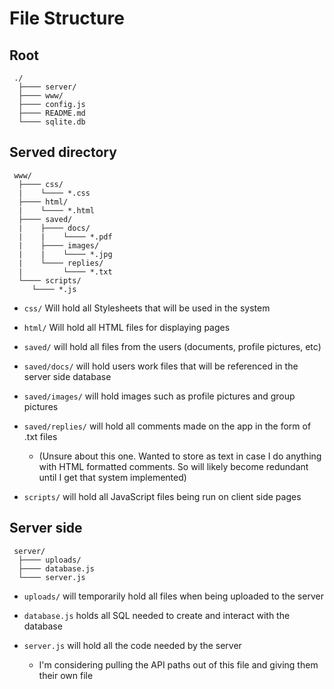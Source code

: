 # File Structure

## Root

```
 ./
  ├──── server/
  ├──── www/
  ├──── config.js
  ├──── README.md
  └──── sqlite.db
```

## Served directory

```
 www/
  ├──── css/
  |    └──── *.css
  ├──── html/
  |    └──── *.html
  ├──── saved/
  |    ├──── docs/
  |    |    └──── *.pdf
  |    ├──── images/
  |    |    └──── *.jpg
  |    └──── replies/
  |         └──── *.txt
  └──── scripts/
     └──── *.js
```

- `css/` Will hold all Stylesheets that will be used in the system

- `html/` Will hold all HTML files for displaying pages

- `saved/` will hold all files from the users (documents, profile pictures, etc)

- `saved/docs/` will hold users work files that will be referenced in the server side database

- `saved/images/` will hold images such as profile pictures and group pictures

- `saved/replies/` will hold all comments made on the app in the form of .txt files
  - (Unsure about this one. Wanted to store as text in case I do anything with HTML formatted comments. So will likely become redundant until I get that system implemented)


- `scripts/` will hold all JavaScript files being run on client side pages

## Server side

```
 server/
  ├──── uploads/
  ├──── database.js
  └──── server.js
```

- `uploads/` will temporarily hold all files when being uploaded to the server

- `database.js` holds all SQL needed to create and interact with the database

- `server.js` will hold all the code needed by the server
  - I'm considering pulling the API paths out of this file and giving them their own file
